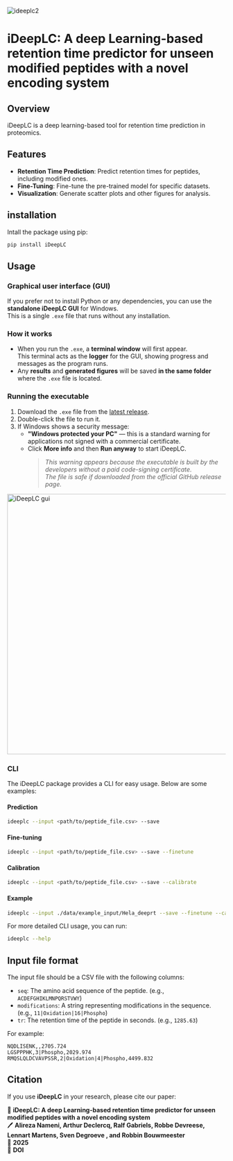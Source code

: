 ![ideeplc2](https://github.com/user-attachments/assets/86e9b793-39be-4f62-8119-5c6a333af487)

# iDeepLC: A deep Learning-based retention time predictor for unseen modified peptides with a novel encoding system

## Overview

iDeepLC is a deep learning-based tool for retention time prediction in proteomics.

## Features

- **Retention Time Prediction**: Predict retention times for peptides, including modified ones.
- **Fine-Tuning**: Fine-tune the pre-trained model for specific datasets.
- **Visualization**: Generate scatter plots and other figures for analysis.

## installation

Intall the package using pip:

```sh
pip install iDeepLC
```

## Usage

### Graphical user interface (GUI)

If you prefer not to install Python or any dependencies, you can use the **standalone iDeepLC GUI** for Windows.  
This is a single `.exe` file that runs without any installation.

### How it works
- When you run the `.exe`, a **terminal window** will first appear.  
  This terminal acts as the **logger** for the GUI, showing progress and messages as the program runs.
- Any **results** and **generated figures** will be saved **in the same folder** where the `.exe` file is located.

### Running the executable
1. Download the `.exe` file from the [latest release](https://github.com/CompOmics/iDeepLC/releases).
2. Double-click the file to run it.
3. If Windows shows a security message:  
   - **"Windows protected your PC"** — this is a standard warning for applications not signed with a commercial certificate.  
   - Click **More info** and then **Run anyway** to start iDeepLC.  
     > *This warning appears because the executable is built by the developers without a paid code-signing certificate.  
     > The file is safe if downloaded from the official GitHub release page.*


<img src="gui_screenshot.png" alt="iDeepLC gui" width="600">




### CLI

The iDeepLC package provides a CLI for easy usage. Below are some examples:
#### Prediction
```sh
ideeplc --input <path/to/peptide_file.csv> --save
```
#### Fine-tuning
```sh
ideeplc --input <path/to/peptide_file.csv> --save --finetune
```
#### Calibration
```sh
ideeplc --input <path/to/peptide_file.csv> --save --calibrate
```
#### Example
```sh
ideeplc --input ./data/example_input/Hela_deeprt --save --finetune --calibrate
```

For more detailed CLI usage, you can run:
```sh
ideeplc --help
```

## Input file format

The input file should be a CSV file with the following columns:
- `seq`: The amino acid sequence of the peptide. (e.g., `ACDEFGHIKLMNPQRSTVWY`)
- `modifications`: A string representing modifications in the sequence. (e.g., `11|Oxidation|16|Phospho`)
- `tr`: The retention time of the peptide in seconds. (e.g., `1285.63`)

For example:
```csv
NQDLISENK,,2705.724
LGSPPPHK,3|Phospho,2029.974
RMQSLQLDCVAVPSSR,2|Oxidation|4|Phospho,4499.832
```

## Citation

If you use **iDeepLC** in your research, please cite our paper:

📄 **iDeepLC: A deep Learning-based retention time predictor for unseen modified peptides with a novel encoding system**  
🖊 **Alireza Nameni, Arthur Declercq, Ralf Gabriels, Robbe Devreese, Lennart Martens, Sven Degroeve , and Robbin Bouwmeester**  
📅 **2025**  
🔗 **DOI**